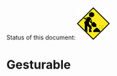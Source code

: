 Status of this document:
![](../../_assets/under-construction-flashing-barracade-animation.gif)

# Gesturable

